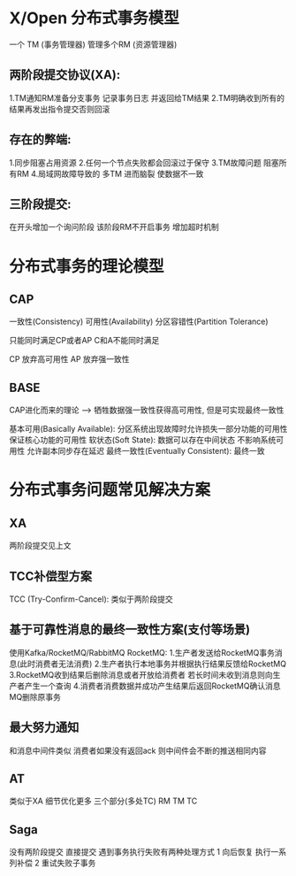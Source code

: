 # X/Open 分布式事务模型
一个 TM (事务管理器)  管理多个RM (资源管理器)
## 两阶段提交协议(XA):
1.TM通知RM准备分支事务 记录事务日志  并返回给TM结果
2.TM明确收到所有的结果再发出指令提交否则回滚

## 存在的弊端:
1.同步阻塞占用资源
2.任何一个节点失败都会回滚过于保守
3.TM故障问题 阻塞所有RM
4.局域网故障导致的 多TM  进而脑裂  使数据不一致

## 三阶段提交:
在开头增加一个询问阶段  该阶段RM不开启事务
增加超时机制

# 分布式事务的理论模型
## CAP
一致性(Consistency)
可用性(Availability)
分区容错性(Partition Tolerance)

只能同时满足CP或者AP
C和A不能同时满足

CP 放弃高可用性
AP 放弃强一致性

## BASE
CAP进化而来的理论 --> 牺牲数据强一致性获得高可用性, 但是可实现最终一致性

基本可用(Basically Available): 分区系统出现故障时允许损失一部分功能的可用性 保证核心功能的可用性
软状态(Soft State): 数据可以存在中间状态  不影响系统可用性  允许副本同步存在延迟
最终一致性(Eventually Consistent): 最终一致

# 分布式事务问题常见解决方案
## XA
两阶段提交见上文

## TCC补偿型方案
TCC (Try-Confirm-Cancel): 类似于两阶段提交

## 基于可靠性消息的最终一致性方案(支付等场景)
使用Kafka/RocketMQ/RabbitMQ
RocketMQ:
1.生产者发送给RocketMQ事务消息(此时消费者无法消费)
2.生产者执行本地事务并根据执行结果反馈给RocketMQ
3.RocketMQ收到结果后删除消息或者开放给消费者  若长时间未收到消息则向生产者产生一个查询
4.消费者消费数据并成功产生结果后返回RocketMQ确认消息  MQ删除原事务

## 最大努力通知
和消息中间件类似  消费者如果没有返回ack  则中间件会不断的推送相同内容

## AT
类似于XA  细节优化更多
三个部分(多处TC)
RM TM TC

## Saga
没有两阶段提交  直接提交  遇到事务执行失败有两种处理方式
1 向后恢复 执行一系列补偿
2 重试失败子事务